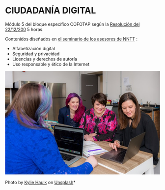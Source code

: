 # CIUDADANÍA DIGITAL

Módulo 5 del bloque específico COFOTAP según la [Resolución del 22/12/200](https://educa.aragon.es/documents/20126/0/BOA+Itinerarios+2020-21+%281%29.pdf/bbbe3e5d-9a1e-f686-7bfd-6dae321e8442?t=1610358478013) 5 horas.

Contenidos diseñados en [el seminario de los asesores de NNTT](https://wp.catedu.es/seminariotic/) :
* Alfabetización digital
* Seguridad y privacidad
* Licencias y derechos de autoría
* Uso responsable y ético de la Internet

![](/assets/portada.jpg)

<span>Photo by <a href="https://unsplash.com/@kyliehaulk?utm_source=unsplash&amp;utm_medium=referral&amp;utm_content=creditCopyText">Kylie Haulk</a> on <a href="https://unsplash.com/s/photos/pc?utm_source=unsplash&amp;utm_medium=referral&amp;utm_content=creditCopyText">Unsplash</a></span>*
